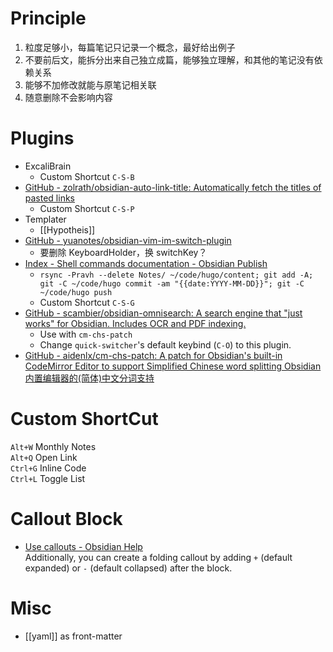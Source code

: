 # Principle
1. 粒度足够小，每篇笔记只记录一个概念，最好给出例子
2. 不要前后文，能拆分出来自己独立成篇，能够独立理解，和其他的笔记没有依赖关系
3. 能够不加修改就能与原笔记相关联
4. 随意删除不会影响内容

# Plugins
- ExcaliBrain
	- Custom Shortcut `C-S-B`
- [GitHub - zolrath/obsidian-auto-link-title: Automatically fetch the titles of pasted links](https://github.com/zolrath/obsidian-auto-link-title)
	- Custom Shortcut `C-S-P`
- Templater
	- [[Hypotheis]]
- [GitHub - yuanotes/obsidian-vim-im-switch-plugin](https://github.com/yuanotes/obsidian-vim-im-switch-plugin)
	- 要删除 KeyboardHolder，换 switchKey？
- [Index - Shell commands documentation - Obsidian Publish](https://publish.obsidian.md/shellcommands/Index)
	- `rsync -Pravh --delete Notes/ ~/code/hugo/content; git add -A; git -C ~/code/hugo commit -am "{{date:YYYY-MM-DD}}"; git -C ~/code/hugo push`
	- Custom Shortcut `C-S-G`
- [GitHub - scambier/obsidian-omnisearch: A search engine that "just works" for Obsidian. Includes OCR and PDF indexing.](https://github.com/scambier/obsidian-omnisearch)
	- Use with `cm-chs-patch`
	- Change `quick-switcher`'s default keybind (`C-O`) to this plugin.
- [GitHub - aidenlx/cm-chs-patch: A patch for Obsidian's built-in CodeMirror Editor to support Simplified Chinese word splitting Obsidian内置编辑器的(简体)中文分词支持](https://github.com/aidenlx/cm-chs-patch)

# Custom ShortCut
`Alt+W` Monthly Notes  
`Alt+Q` Open Link  
`Ctrl+G` Inline Code  
`Ctrl+L` Toggle List

# Callout Block
- [Use callouts - Obsidian Help](https://help.obsidian.md/How+to/Use+callouts)  
Additionally, you can create a folding callout by adding `+` (default expanded) or `-` (default collapsed) after the block.

# Misc
- [[yaml]] as front-matter